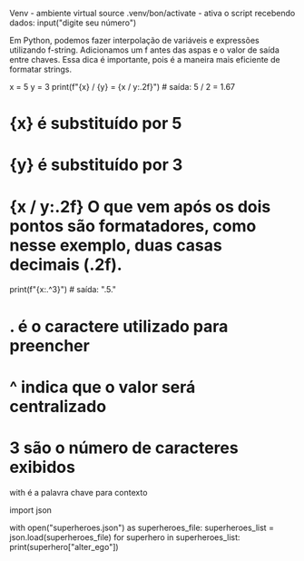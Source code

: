 Venv - ambiente virtual 
source .venv/bon/activate - ativa o script
recebendo dados: input("digite seu número")

Em Python, podemos fazer interpolação de variáveis e expressões utilizando f-string. Adicionamos um f antes das aspas e o valor de saída entre chaves. Essa dica é importante, pois é a maneira mais eficiente de formatar strings.

x = 5
y = 3
print(f"{x} / {y} = {x / y:.2f}")  # saída: 5 / 2 = 1.67
# {x} é substituído por 5
# {y} é substituído por 3
# {x / y:.2f} O que vem após os dois pontos são formatadores, como nesse exemplo, duas casas decimais (.2f).
print(f"{x:.^3}")  # saída: ".5."
# . é o caractere utilizado para preencher
# ^ indica que o valor será centralizado
# 3 são o número de caracteres exibidos

with é a palavra chave para contexto 

import json 

with open("superheroes.json") as superheroes_file:
    superheroes_list = json.load(superheroes_file)
    for superhero in superheroes_list:
        print(superhero["alter_ego"])
